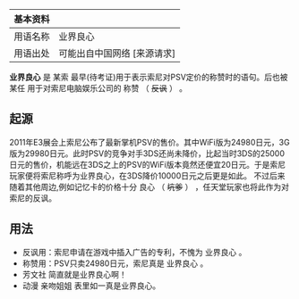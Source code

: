 |  **基本资料**  ||
|---|---|
|用语名称  |  业界良心   |
|用语出处  |  可能出自中国网络  [来源请求]   |
  
**业界良心** 是  某索  最早(待考证)用于表示索尼对PSV定价的称赞时的语句。后也被  某任  用于对索尼电脑娱乐公司的  称赞  （
~~反讽~~ ）  。

##  起源

2011年E3展会上索尼公布了最新掌机PSV的售价。其中WiFi版为24980日元，3G版为29980日元。此时PSV的竞争对手3DS还尚未降价，比起当时3DS的25000日元的售价，机能远在3DS之上的PSV的WiFi版本竟然还便宜20日元。于是索尼玩家便将索尼称呼为业界良心，在3DS降价10000日元之后更是如此。
不过后来随着其他周边,例如记忆卡的价格十分  良心  （  ~~坑爹~~ ）  ，任天堂玩家也将此作为对索尼的反讽。

##  用法

  * 反讽用：索尼申请在游戏中插入广告的专利，不愧为  业界良心  。 
  * 称赞用：PSV只卖24980日元，索尼真是  业界良心  。 
  * 芳文社  简直就是业界良心啊！ 
  * 动漫  亲吻姐姐  表里如一真是业界良心。 

